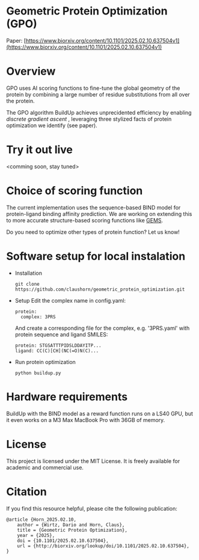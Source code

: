 # Geometric Protein Optimization (GPO)

Paper: [https://www.biorxiv.org/content/10.1101/2025.02.10.637504v1](https://www.biorxiv.org/content/10.1101/2025.02.10.637504v1)

# Overview

GPO uses AI scoring functions to fine-tune the global geometry of the protein by combining a large number of residue substitutions from all over the protein.

The GPO algorithm BuildUp achieves unprecidented efficiency by enabling *discrete gradient ascent* , leveraging three stylized facts of protein optimization we identify (see paper). 

# Try it out live
<comming soon, stay tuned>

# Choice of scoring function
The current implementation uses the sequence-based BIND model for protein-ligand binding affinity prediction. 
We are working on extending this to more accurate structure-based scoring functions like [GEMS](https://github.com/camlab-ethz/GEMS). 

Do you need to optimize other types of protein function? Let us know! 

# Software setup for local instalation
* Installation
  ```
  git clone https://github.com/claushorn/geometric_protein_optimization.git
  ```
* Setup
  Edit the complex name in config.yaml:
  ```
  protein:
    complex: 3PRS
  ```
  And create a corresponding file for the complex, e.g. '3PRS.yaml' with protein sequence and ligand SMILES:
  ```
  protein: STGSATTTPIDSLDDAYITP...
  ligand: CC(C)[CH](NC(=O)N(C)...
  ```  
* Run protein optimization
  ```
  python buildup.py
  ```

# Hardware requirements

BuildUp with the BIND model as a reward function runs on a LS40 GPU, but it even works on a M3 Max MacBook Pro with 36GB of memory. 

# License

This project is licensed under the MIT License. It is freely available for academic and commercial use.

# Citation

If you find this resource helpful, please cite the following publication:
```
@article {Horn_2025.02.10,
	author = {Wirtz, Dario and Horn, Claus},
	title = {Geometric Protein Optimization},
	year = {2025},
	doi = {10.1101/2025.02.10.637504},
	url = {http://biorxiv.org/lookup/doi/10.1101/2025.02.10.637504},
}
```

